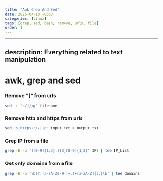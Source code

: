 ```yaml
---
title: "Awk Grep And Sed"
date: 2025-04-10 +0530
categories: [linux]
tags: [grep, sed, bash, remove, urls, file]
order: 1
---
```


---
description: Everything related to text manipulation
---

# awk, grep and sed

### Remove "]" from urls

```bash
sed -i 's/]//g' filename
```

### Remove http and https from urls

```bash
sed 's|https?://||g' input.txt > output.txt
```

### Grep IP from a file

```bash
grep -E -o '([0-9]{1,3}.){3}[0-9]{1,3}' IPs | tee IP_List
```

### Get only domains from a file

```bash
grep -E -o '\b(?:[a-zA-Z0-9-]+.)+[a-zA-Z]{2,}\b' | tee domains
```









